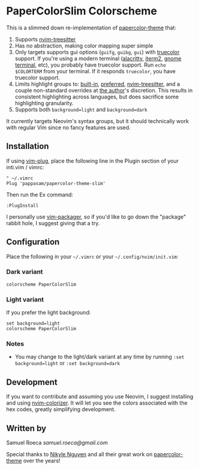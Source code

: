 # PaperColorSlim Colorscheme

This is a slimmed down re-implementation of [papercolor-theme](https://github.com/NLKNguyen/papercolor-theme) that:

1. Supports [nvim-treesitter](https://github.com/nvim-treesitter/nvim-treesitter)
2. Has no abstraction, making color mapping super simple
3. Only targets supports gui options (`guifg`, `guibg`, `gui`) with [truecolor](https://gist.github.com/sindresorhus/bed863fb8bedf023b833c88c322e44f9) support. If you're using a modern terminal ([alacritty](https://github.com/alacritty/alacritty), [iterm2](https://en.wikipedia.org/wiki/ITerm2), [gnome terminal](https://en.wikipedia.org/wiki/GNOME_Terminal), etc), you probably have truecolor support. Run `echo $COLORTERM` from your terminal. If it responds `truecolor`, you have truecolor support.
4. Limits highlight groups to: [built-in](https://neovim.io/doc/user/syntax.html#highlight-default), [preferred](https://neovim.io/doc/user/syntax.html#W18), [nvim-treesitter](https://github.com/nvim-treesitter/nvim-treesitter/blob/333e1ab7768336d33c0e654a412ce0cb763f1da2/doc/nvim-treesitter.txt#L398), and a couple non-standard overrides at [the author](https://samroeca.com/pages/about.html)'s discretion. This results in consistent highlighting across languages, but does sacrifice some highlighting granularity.
5. Supports both `background=light` and `background=dark`

It currently targets Neovim's syntax groups, but it should technically work with regular Vim since no fancy features are used.

## Installation

If using [vim-plug](https://github.com/junegunn/vim-plug), place the following line in the Plugin section of your inti.vim / vimrc:

```vim
" ~/.vimrc
Plug 'pappasam/papercolor-theme-slim'
```

Then run the Ex command:

```vim
:PlugInstall
```

I personally use [vim-packager](https://github.com/kristijanhusak/vim-packager), so if you'd like to go down the "package" rabbit hole, I suggest giving that a try.

## Configuration

Place the following in your `~/.vimrc` or your `~/.config/nvim/init.vim`:

### Dark variant

```vim
colorscheme PaperColorSlim
```

### Light variant

If you prefer the light background:

```vim
set background=light
colorscheme PaperColorSlim
```

### Notes

- You may change to the light/dark variant at any time by running `:set background=light` or `:set background=dark`

## Development

If you want to contribute and assuming you use Neovim, I suggest installing and using [nvim-colorizer](https://github.com/norcalli/nvim-colorizer.lua). It will let you see the colors associated with the hex codes, greatly simplifying development.

## Written by

Samuel Roeca _samuel.roeca@gmail.com_

Special thanks to [Nikyle Nguyen](https://github.com/NLKNguyen) and all their great work on [papercolor-theme](https://github.com/NLKNguyen/papercolor-theme) over the years!
